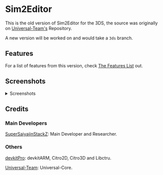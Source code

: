 # Sim2Editor

This is the old version of Sim2Editor for the 3DS, the source was originally on [Universal-Team's](https://github.com/Universal-Team/Sim2Editor/tree/console) Repository.

A new version will be worked on and would take a `3ds` branch.


## Features
For a list of features from this version, check [The Features List](https://github.com/Sim2Team/sim2editor/blob/3ds-old/Features-List.md) out.

## Screenshots

<details><summary>Screenshots</summary>

**Screenshots of the 3DS Version:**

## GBA Menus

### Cast Editor
![](https://github.com/Sim2Team/sim2editor/blob/3ds-old/screenshots/3DS/gbaCastEditorMain.png) ![](https://github.com/Sim2Team/sim2editor/blob/3ds-old/screenshots/3DS/gbaCastEditorMisc.png) ![](https://github.com/Sim2Team/sim2editor/blob/3ds-old/screenshots/3DS/gbaCastSelector.png)

### Episode Editor
![](https://github.com/Sim2Team/sim2editor/blob/3ds-old/screenshots/3DS/gbaEpisodeEditorMain.png) ![](https://github.com/Sim2Team/sim2editor/blob/3ds-old/screenshots/3DS/gbaEpisodeEditorMisc.png) ![](https://github.com/Sim2Team/sim2editor/blob/3ds-old/screenshots/3DS/gbaEpisodeSelector.png)

### Social Move Editor
![](https://github.com/Sim2Team/sim2editor/blob/3ds-old/screenshots/3DS/gbaSocialMoveEditor.png) ![](https://github.com/Sim2Team/sim2editor/blob/3ds-old/screenshots/3DS/gbaSocialMoveSelector.png)

### Appearance Editor
![](https://github.com/Sim2Team/sim2editor/blob/3ds-old/screenshots/3DS/gbaAppearanceEditor.png) ![](https://github.com/Sim2Team/sim2editor/blob/3ds-old/screenshots/3DS/gbaHairSelection.png) ![](https://github.com/Sim2Team/sim2editor/blob/3ds-old/screenshots/3DS/gbaShirtSelection.png) ![](https://github.com/Sim2Team/sim2editor/blob/3ds-old/screenshots/3DS/gbaPantsSelection.png) ![](https://github.com/Sim2Team/sim2editor/blob/3ds-old/screenshots/3DS/gbaColorSelection.png)

### GBA General Editor
![](https://github.com/Sim2Team/sim2editor/blob/3ds-old/screenshots/3DS/gbaGeneralEditorMain.png) ![](https://github.com/Sim2Team/sim2editor/blob/3ds-old/screenshots/3DS/gbaGeneralEditorCollectables.png) ![](https://github.com/Sim2Team/sim2editor/blob/3ds-old/screenshots/3DS/gbaGeneralEditorSkillPoints.png)

### Item Editor
![](https://github.com/Sim2Team/sim2editor/blob/3ds-old/screenshots/3DS/gbaItemEditor.png)

### House Editor
![](https://github.com/Sim2Team/sim2editor/blob/3ds-old/screenshots/3DS/gbaHouseEditorEditing.png) ![](https://github.com/Sim2Team/sim2editor/blob/3ds-old/screenshots/3DS/gbaHouseEditorAdd.png)

### GBA Slot Editor
![](https://github.com/Sim2Team/sim2editor/blob/3ds-old/screenshots/3DS/gbaSlotSelector.png) ![](https://github.com/Sim2Team/sim2editor/blob/3ds-old/screenshots/3DS/gbaSlotEditor.png)

## NDS Menus

### NDS General Editor
![](https://github.com/Sim2Team/sim2editor/blob/3ds-old/screenshots/3DS/ndsGeneralEditorMain.png) ![](https://github.com/Sim2Team/sim2editor/blob/3ds-old/screenshots/3DS/ndsGeneralEditorCollectables.png) ![](https://github.com/Sim2Team/sim2editor/blob/3ds-old/screenshots/3DS/ndsGeneralEditorSkills.png)

### NDS Slot Editor
![](https://github.com/Sim2Team/sim2editor/blob/3ds-old/screenshots/3DS/ndsSlotSelector.png) ![](https://github.com/Sim2Team/sim2editor/blob/3ds-old/screenshots/3DS/ndsSlotEditor.png)


## Inputs

### Keyboard
![](https://github.com/Sim2Team/sim2editor/blob/3ds-old/screenshots/3DS/keyboard.png)

### Numpad
![](https://github.com/Sim2Team/sim2editor/blob/3ds-old/screenshots/3DS/numpad.png)

## Other Menus

### MainMenu
![](https://github.com/Sim2Team/sim2editor/blob/3ds-old/screenshots/3DS/mainMenu.png)

### Editor
![](https://github.com/Sim2Team/sim2editor/blob/3ds-old/screenshots/3DS/editorMain.png)

### Settings
![](https://github.com/Sim2Team/sim2editor/blob/3ds-old/screenshots/3DS/settingsConfig.png) ![](https://github.com/Sim2Team/sim2editor/blob/3ds-old/screenshots/3DS/settingsAppInfo.png)

## Others

### Messages
![](https://github.com/Sim2Team/sim2editor/blob/3ds-old/screenshots/3DS/infoMessage.png) ![](https://github.com/Sim2Team/sim2editor/blob/3ds-old/screenshots/3DS/prompt.png)

### Utilities
![](https://github.com/Sim2Team/sim2editor/blob/3ds-old/screenshots/3DS/dirSelector.png) ![](https://github.com/Sim2Team/sim2editor/blob/3ds-old/screenshots/3DS/savSelector.png)

</details>

## Credits

### Main Developers
[SuperSaiyajinStackZ](https://github.com/SuperSaiyajinStackZ): Main Developer and Researcher.

### Others
[devkitPro](https://github.com/devkitPro): devkitARM, Citro2D, Citro3D and Libctru.

[Universal-Team](https://github.com/Universal-Team): Universal-Core.
